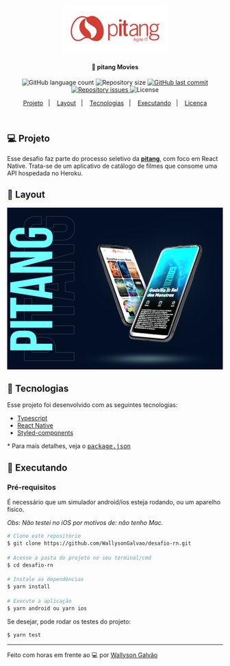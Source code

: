<h1 align="center">
    <a href="https://pitang.com/" target="_blank">
      <img alt="pitang" title="#pitang" src=".github/pitang.svg" width="250px" />
    </a>
</h1>

<h4 align="center">
  🚀 pitang Movies
</h4>

<p align="center">
  <img alt="GitHub language count" src="https://img.shields.io/github/languages/count/WallysonGalvao/desafio-rn">

  <img alt="Repository size" src="https://img.shields.io/github/repo-size/WallysonGalvao/desafio-rn">

  <a href="https://github.com/WallysonGalvao/desafio-rn/commits/master">
    <img alt="GitHub last commit" src="https://img.shields.io/github/last-commit/WallysonGalvao/desafio-rn">
  </a>

  <a href="https://github.com/WallysonGalvao/desafio-rn/issues">
    <img alt="Repository issues" src="https://img.shields.io/github/issues/WallysonGalvao/desafio-rn">
  </a>

  <img alt="License" src="https://img.shields.io/badge/license-MIT-brightgreen">
</p>

<p align="center">
  <a href="#-projeto">Projeto</a>&nbsp;&nbsp;&nbsp;|&nbsp;&nbsp;&nbsp;
  <a href="#-layout">Layout</a>&nbsp;&nbsp;&nbsp;|&nbsp;&nbsp;&nbsp;
  <a href="#rocket-tecnologias">Tecnologias</a>&nbsp;&nbsp;&nbsp;|&nbsp;&nbsp;&nbsp;
  <a href="#rocket-executando">Executando</a>&nbsp;&nbsp;&nbsp;|&nbsp;&nbsp;&nbsp;
  <a href="#memo-licença">Licença</a>
</p>
<br>

## 💻 Projeto

Esse desafio faz parte do processo seletivo da **[pitang](https://www.pitang.com/)**, com foco em React Native. Trata-se de um aplicativo de catálogo de filmes que consome uma API hospedada no Heroku.

## 🎨 Layout

<p align="center">
    <img alt="pitang Movies App" title="#pitang" src=".github/app.png" width="720px" />
</p>

## :rocket: Tecnologias

Esse projeto foi desenvolvido com as seguintes tecnologias:

- [Typescript](https://www.typescriptlang.org/)
- [React Native](https://reactnative.dev/)
- [Styled-components](https://www.styled-components.com/)

\* Para mais detalhes, veja o <kbd>[package.json](./package.json)</kbd>

## :notebook: Executando

### Pré-requisitos

É necessário que um simulador android/ios esteja rodando, ou um aparelho fisico.

<em>Obs: Não testei no iOS por motivos de: não tenho Mac.</em>

```bash
# Clone este repositório
$ git clone https://github.com/WallysonGalvao/desafio-rn.git

# Acesse a pasta do projeto no seu terminal/cmd
$ cd desafio-rn

# Instale as dependências
$ yarn install

# Execute a aplicação
$ yarn android ou yarn ios
```

Se desejar, pode rodar os testes do projeto:

```bash
$ yarn test
```

---

Feito com horas em frente ao :computer: por [Wallyson Galvão](https://www.linkedin.com/in/wallyson-galvao/)
